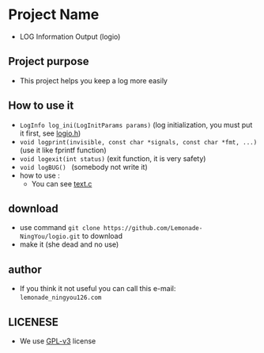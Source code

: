 # Project Name
- LOG Information Output (logio)

## Project purpose
- This project helps you keep a log more easily

## How to use it
- `LogInfo log_ini(LogInitParams params)` (log initialization, you must put it first, see [logio.h](src/logio.h))
- `void logprint(invisible, const char *signals, const char *fmt, ...)` (use it like fprintf function)
- `void logexit(int status)` (exit function, it is very safety)
- `void logBUG() ` (somebody not write it)
- how to use :
  - You can see [text.c](src/text.c)
## download

- use command `git clone https://github.com/Lemonade-NingYou/logio.git` to download
- make it (she dead and no use)

## author
- If you think it not useful you can call this e-mail: `lemonade_ningyou126.com`

## LICENESE
- We use [GPL-v3](LICENSE) license
